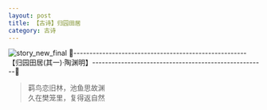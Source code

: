```yaml
---
layout: post
title: 【古诗】归园田居
category: 古诗
---
```

![story_new_final](http://rab41f8zg.hd-bkt.clouddn.com/img/story_new_final_0322.png)
🍑------------------------------------------------------【归园田居(其一)·陶渊明】------------------------------------------------------🍑
>羁鸟恋旧林，池鱼思故渊<br/>
>久在樊笼里，复得返自然<br/>


